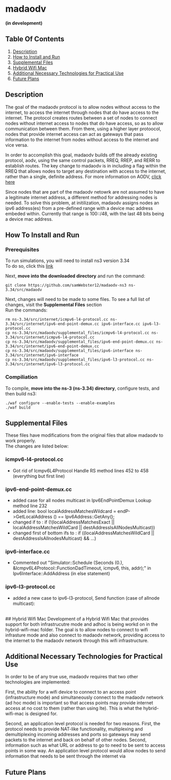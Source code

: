# madaodv
**(in development)**
## Table Of Contents
1. [Description](https://github.com/samWebster12/madaodv-ns3#description)
2. [How to Install and Run](https://github.com/samWebster12/madaodv-ns3#how-to-install-and-run)
3. [Supplemental Files](https://github.com/samWebster12/madaodv-ns3#supplemental-files)
4. [Hybrid Wifi Mac](https://github.com/samWebster12/madaodv-ns3#hybrid-wifi-mac)
5. [Additional Necessary Technologies for Practical Use](https://github.com/samWebster12/madaodv-ns3#additional-necessary-technologies-for-practical-use)
6. [Future Plans](https://github.com/samWebster12/madaodv-ns3#future-plans)

## Description
The goal of the madaodv protocol is to allow nodes without access to the internet, to access the internet through nodes that do have access to the internet. The protocol creates routes between a set of nodes to connect nodes without internet access to nodes that do have access, so as to allow communication between them. From there, using a higher layer protoocol, nodes that provide internet access can act as gateways that pass information to the internet from nodes without access to the internet and vice versa. 

In order to accomplish this goal, madaodv builds off the already existing protocol, aodv, using the same control packets, RREQ, RREP, and RERR to establish routes. The key change to madaodv is in including a flag within the RREQ that allows nodes to target any destination with access to the internet, rather than a single, definite address. For more information on AODV, [click here](https://datatracker.ietf.org/doc/html/rfc3561)

Since nodes that are part of the madaodv netowrk are not assumed to have a legitimate internet address, a different method for addressing nodes is needed. To solve this problem, at initilization, madaodv assigns nodes an ipv6 address(es) from a pre-defined range with a device mac address embeded within. Currently that range is 100::/48, with the last 48 bits being a device mac address. 



## How To Install and Run
### Prerequisites
To run simulations, you will need to install ns3 version 3.34 <br />
To do so, click this [link](https://www.nsnam.org/releases/ns-allinone-3.34.tar.bz2)


Next, **move into the downloaded directory** and run the command: <br />

```git clone https://github.com/samWebster12/madaodv-ns3 ns-3.34/src/madaodv```

Next, changes will need to be made to some files. To see a full list of changes, visit the **Supplemental Files** section <br />
Run the commands: </br>
```
rm ns-3.34/src/internet/icmpv6-l4-protocol.cc ns-3.34/src/internet/ipv6-end-point-demux.cc ipv6-interface.cc ipv6-l3-protocol.cc 
cp ns-3.34/src/madaodv/supplemental_files/icmpv6-l4-protocol.cc ns-3.34/src/internet/icmpv6-l4-protocol.cc
cp ns-3.34/src/madaodv/supplemental_files/ipv6-end-point-demux.cc ns-3.34/src/internet/ipv6-end-point-demux.cc
cp ns-3.34/src/madaodv/supplemental_files/ipv6-interface ns-3.34/src/internet/ipv6-interface
cp ns-3.34/src/madaodv/supplemental_files/ipv6-l3-protocol.cc ns-3.34/src/internet/ipv6-l3-protocol.cc
```

### Compiliation
To compile, **move into the ns-3 (ns-3.34) directory**, configure tests, and then build ns3: <br />
``` 
./waf configure --enable-tests --enable-examples
./waf build
```

## Supplemental Files
These files have modifications from the original files that allow madaodv to work properly. <br/>
The changes are listed below:

### icmpv6-l4-protocol.cc
- Got rid of Icmpv6L4Protocol Handle RS method lines 452 to 458 (everything but first line)

### ipv6-end-point-demux.cc
- added case for all nodes multicast in Ipv6EndPointDemux Lookup method line 232
- added  line: bool localAddressMatchesWildcard = endP->GetLocalAddress () == Ipv6Address::GetAny();
- changed if to : if (!(localAddressMatchesExact || localAddressMatchesWildCard || destAddressIsAllNodesMulticast))
- changed first of bottom ifs to : if ((localAddressMatchesWildCard || destAddressIsAllnodesMulticast) && ...)


### ipv6-interface.cc
- Commented out "Simulator::Schedule (Seconds (0.), &Icmpv6L4Protocol::FunctionDadTimeout, icmpv6, this, addr);" in Ipv6Interface::AddAddress (in else statement)

### ipv6-l3-protocol.cc
- added a new case to ipv6-l3-protocol, Send function (case of allnode multicast):

<br/>
## Hybrid Wifi Mac
Development of a Hybrid Wifi Mac that provides support for both infrastrucutre mode and adhoc is being workd on in the hybrid-wifi-mac folder. The goal is to allow nodes to connect to wifi infrasture mode and also connect to madaodv network, providing access to the internet to the madaodv network through this wifi infrastructure. 

## Additional Necessary Technologies for Practical Use
In order to be of any true use, madaodv requires that two other technologies are implemented:

First, the ability for a wifi device to connect to an access point (infrastructure mode) and simultaneously connect to the madaodv network (ad hoc mode) is important so that access points may provide internet access at no cost to them (rather than using lte). This is what the hybrid-wifi-mac is designed for.

Second, an application level protocol is needed for two reasons. First, the protocol needs to provide NAT-like functionality, multiplexing and demultiplexing  incoming addresses and ports so gateways may send packets to the internet and back on behalf of other nodes. Second, information such as what URL or address to go to need to be sent to access points in some way. An application level protocol would allow nodes to send information that needs to be sent through the internet via

## Future Plans





